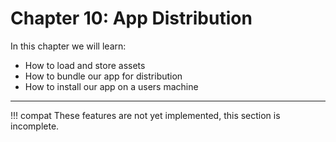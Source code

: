 # Chapter 10: App Distribution

In this chapter we will learn:
+ How to load and store assets
+ How to bundle our app for distribution
+ How to install our app on a users machine

---

!!! compat
    These features are not yet implemented, this section is incomplete.

